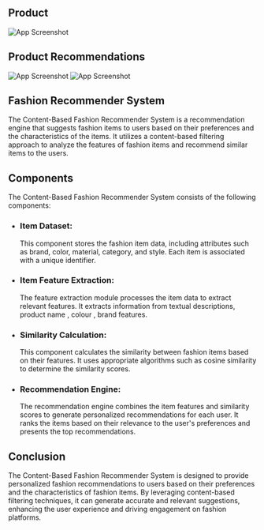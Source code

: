 ## Product
![App Screenshot](https://i.imgur.com/NcxlZ1K.png)
## Product Recommendations
![App Screenshot](https://i.imgur.com/zXe03h3.png)
![App Screenshot](https://i.imgur.com/Z4aDRgr.png)
## Fashion Recommender System

The Content-Based Fashion Recommender System is a recommendation engine that suggests fashion items to users based on their preferences and the characteristics of the items. It utilizes a content-based filtering approach to analyze the features of fashion items and recommend similar items to the users.

## Components

The Content-Based Fashion Recommender System consists of the following components:

* ### Item Dataset: 
  This component stores the fashion item data, including attributes such as brand, color, material, category, and style. Each item is associated with a unique       identifier.

* ### Item Feature Extraction: 
  The feature extraction module processes the item data to extract relevant features. It extracts information from textual descriptions, product name , colour ,     brand features.

* ### Similarity Calculation: 
  This component calculates the similarity between fashion items based on their features. It uses appropriate algorithms such as cosine similarity to determine     the similarity scores.

* ### Recommendation Engine: 
  The recommendation engine combines the item features and similarity scores to generate personalized recommendations for each user. It ranks the items based on     their relevance to the user's preferences and presents the top recommendations.


## Conclusion

The Content-Based Fashion Recommender System is designed to provide personalized fashion recommendations to users based on their preferences and the characteristics of fashion items. By leveraging content-based filtering techniques, it can generate accurate and relevant suggestions, enhancing the user experience and driving engagement on fashion platforms.
